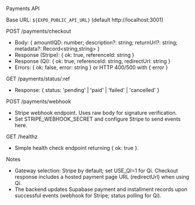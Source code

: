 Payments API

Base URL: `${EXPO_PUBLIC_API_URL}` (default http://localhost:3001)

POST /payments/checkout

- Body: { amountIQD: number; description?: string; returnUrl?: string; metadata?: Record<string,string> }
- Response (Stripe): { ok: true, referenceId: string }
- Response (Qi): { ok: true, referenceId: string, redirectUrl: string }
- Errors: { ok: false, error: string } or HTTP 400/500 with { error }

GET /payments/status/:ref

- Response: { status: 'pending' | 'paid' | 'failed' | 'cancelled' }

POST /payments/webhook

- Stripe webhook endpoint. Uses raw body for signature verification.
- Set STRIPE_WEBHOOK_SECRET and configure Stripe to send events here.

GET /healthz

- Simple health check endpoint returning { ok: true }.

Notes

- Gateway selection: Stripe by default; set USE_QI=1 for Qi. Checkout response includes a hosted payment page URL (redirectUrl) when using Qi.
- The backend updates Supabase payment and installment records upon successful events (webhook for Stripe; status polling for Qi).
